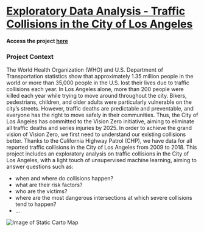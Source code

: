 # [Exploratory Data Analysis - Traffic Collisions in the City of Los Angeles](https://nbviewer.jupyter.org/github/chenliny/LA_Collision_Analysis/blob/master/collision_exploratory_analysis_la.ipynb)
**Access the project [here](https://nbviewer.jupyter.org/github/chenliny/LA_Collision_Analysis/blob/master/collision_exploratory_analysis_la.ipynb)**

### Project Context
The World Health Organization (WHO) and U.S. Department of Transportation statistics show that approximately 1.35 million people in the world or more than 35,000 people in the U.S. lost their lives due to traffic collisions each year. In Los Angeles alone, more than 200 people were killed each year while trying to move around throughout the city. Bikers, pedestrians, children, and older adults were particularly vulnerable on the city’s streets. However, traffic deaths are predictable and preventable, and everyone has the right to move safely in their communities. Thus, the City of Los Angeles has committed to the Vision Zero initiative, aiming to eliminate all traffic deaths and series injuries by 2025. In order to achieve the grand vision of Vision Zero, we first need to understand our existing collisions better. Thanks to the California Highway Patrol (CHP), we have data for all reported traffic collisions in the City of Los Angeles from 2009 to 2018. This project includes an exploratory analysis on traffic collisions in the City of Los Angeles, with a light touch of unsupervised machine learning, aiming to answer questions such as:
- when and where do collisions happen?
- what are their risk factors?
- who are the victims?
- where are the most dangerous intersections at which severe collisions tend to happen?
- ...

![Image of Static Carto Map](https://github.com/chenliny/LA_Collision_Analysis/blob/master/Collision.png)
